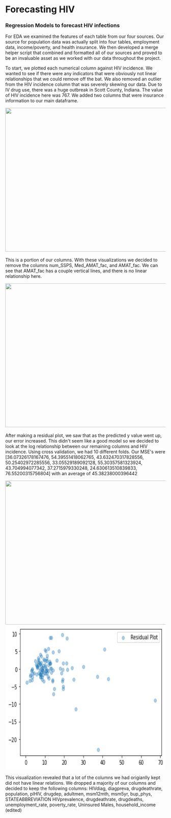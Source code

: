 # Forecasting HIV
### Regression Models to forecast HIV infections



For EDA we examined the features of each table from our four sources. Our source for population data was actually split into four tables, employment data, income/poverty, and health insurance. We then developed a merge helper script that combined and formatted all of our sources and proved to be an invaluable asset as we worked with our data throughout the project.

To start, we plotted each numerical column against HIV incidence. We wanted to see if there were any indicators that were obviously not linear relationships that we could remove off the bat. We also removed an outlier from the HIV incidence column that was severely skewing our data. Due to IV drug use, there was a huge outbreak in Scott County, Indiana. The value of HIV incidence here was 767. We added two columns that were insurance information to our main dataframe. 

<img src = "https://github.com/vmccready/forecast_HIV_infections/blob/main/images/linear-relation1.png" width="600" height="450" > 

This is a portion of our columns. With these visualizations we decided to remove the columns num_SSPS, Med_AMAT_fac, and AMAT_fac. We can see that AMAT_fac has a couple vertical lines, and there is no linear relationship here. 

<img src = "https://github.com/vmccready/forecast_HIV_infections/blob/main/images/residuals.png" width = "600" height = "450"> 

After making a residual plot, we saw that as the predicted y value went up, our error increased. This didn't seem like a
good model so we decided to look at the log relationship between our remaining columns and HIV incidence.
Using cross validation, we had 10 different folds. 
Our MSE's were [36.07326178167476, 54.39551418062765, 43.632470317828556, 50.25402972285556, 33.05529189092128, 55.30357581323924, 43.704994077342, 37.2715979330248, 24.630613510839833, 76.55200315756804]
with an average of 45.38238000396442 

<img src = "https://github.com/vmccready/forecast_HIV_infections/blob/main/images/log-relation.png" width = "600" height = "450" > 


<img src = "https://github.com/vmccready/forecast_HIV_infections/blob/main/images/residuals_reduced_columns.png" width = "600" height = "450" > 
     
     
This visualization revealed that a lot of the columns we had origianlly kept did not have linear relations. We dropped a majority of our columns and decided to keep the following columns: 
HIVdiag, diagpreva, drugdeathrate, population, plHIV, drugdep, adultmen, msm12mth, msm5yr, bup_phys, STATEABBREVIATION
HIVprevalence, drugdeathrate, drugdeaths, unemployment_rate, poverty_rate, Uninsured Males, household_income (edited) 






